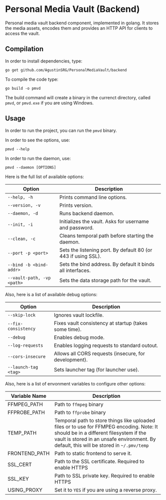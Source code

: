 # Personal Media Vault (Backend)

Personal media vault backend component, implemented in golang. It stores the media assets, encodes them and provides an HTTP API for clients to access the vault.

## Compilation

In order to install dependencies, type:

```
go get github.com/AgustinSRG/PersonalMediaVault/backend
```

To compile the code type:

```
go build -o pmvd
```

The build command will create a binary in the currenct directory, called `pmvd`, or `pmvd.exe` if you are using Windows.

## Usage

In order to run the project, you can run the `pmvd` binary.

In order to see the options, use:

```
pmvd --help
```

In order to run the daemon, use:

```
pmvd --daemon [OPTIONS]
```

Here is the full list of available options:

| Option | Description |
|---|---|
| `--help, -h` | Prints command line options. |
| `--version, -v` | Prints version. |
| `--daemon, -d` | Runs backend daemon. |
| `--init, -i` | Initializes the vault. Asks for username and password. |
| `--clean, -c` | Cleans temporal path before starting the daemon. |
| `--port -p <port>` | Sets the listening port. By default 80 (or 443 if using SSL). |
| `--bind -b <bind-addr>` | Sets the bind address. By default it binds all interfaces. |
| `--vault-path, -vp <path>` | Sets the data storage path for the vault. |

Also, here is a list of available debug options:

| Option | Description |
|---|---|
| `--skip-lock` | Ignores vault lockfile. |
| `--fix-consistency` | Fixes vault consistency at startup (takes some time). |
| `--debug` | Enables debug mode. |
| `--log-requests` | Enables logging requests to standard outout. |
| `--cors-insecure` | Allows all CORS requests (insecure, for development). |
| `--launch-tag <tag>` | Sets launcher tag (for launcher use). |

Also, here is a list of envonment variables to configure other options:

| Variable Name | Description |
|---|---|
| FFMPEG_PATH | Path to `ffmpeg` binary |
| FFPROBE_PATH | Path to `ffprobe` binary |
| TEMP_PATH | Temporal path to store things like uploaded files or to use for FFMPEG encoding.  Note: It should be in a different filesystem if the vault is stored in an unsafe environment. By default, this will be stored in `~/.pmv/temp` |
| FRONTEND_PATH | Path to static frontend to serve it. |
| SSL_CERT | Path to the SSL certificate. Required to enable HTTPS |
| SSL_KEY | Path to SSL private key. Required to enable HTTPS |
| USING_PROXY | Set it to `YES` if you are using a reverse proxy. |

